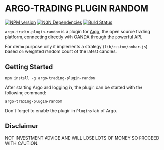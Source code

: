 # ARGO-TRADING PLUGIN RANDOM

[![NPM version](https://badge.fury.io/js/argo-trading-plugin-random.png)](http://badge.fury.io/js/argo-trading-plugin-random)
[![NGN Dependencies](https://david-dm.org/albertosantini/argo-trading-plugin-random.png)](https://david-dm.org/albertosantini/argo-trading-plugin-random)
[![Build Status](https://travis-ci.org/albertosantini/argo-trading-plugin-random.png)](https://travis-ci.org/albertosantini/argo-trading-plugin-random)

`argo-tradin-plugin-random` is a plugin for [Argo][], the open source trading
platform, connecting directly with [OANDA][] through the powerful [API][].

For demo purpose only it implements a strategy (`lib/custom/onbar.js`) based on
weighted random count of the latest candles.


## Getting Started

```
npm install -g argo-trading-plugin-random
```

After starting Argo and logging in, the plugin can be started with the following
command:

```
argo-trading-plugin-random
```

Don't forget to enable the plugin in `Plugins` tab of Argo.

## Disclaimer

NOT INVESTMENT ADVICE AND WILL LOSE LOTS OF MONEY SO PROCEED WITH CAUTION.

[Argo]: https://github.com/albertosantini/argo
[OANDA]: http://fxtrade.oanda.co.uk/
[API]: http://developer.oanda.com/
